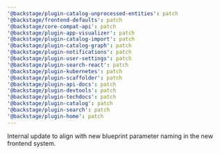 ```yaml
---
'@backstage/plugin-catalog-unprocessed-entities': patch
'@backstage/frontend-defaults': patch
'@backstage/core-compat-api': patch
'@backstage/plugin-app-visualizer': patch
'@backstage/plugin-catalog-import': patch
'@backstage/plugin-catalog-graph': patch
'@backstage/plugin-notifications': patch
'@backstage/plugin-user-settings': patch
'@backstage/plugin-search-react': patch
'@backstage/plugin-kubernetes': patch
'@backstage/plugin-scaffolder': patch
'@backstage/plugin-api-docs': patch
'@backstage/plugin-devtools': patch
'@backstage/plugin-techdocs': patch
'@backstage/plugin-catalog': patch
'@backstage/plugin-search': patch
'@backstage/plugin-home': patch
---
```


Internal update to align with new blueprint parameter naming in the new frontend system.
